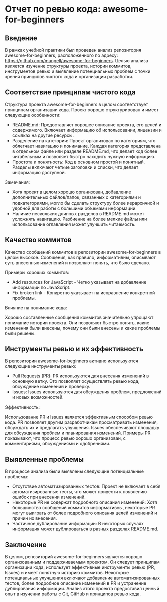 # Отчет по ревью кода: awesome-for-beginners

## Введение

В рамках учебной практики был проведен анализ репозитория awesome-for-beginners, расположенного по адресу: https://github.com/mungell/awesome-for-beginners. Целью анализа является изучение структуры проекта, истории коммитов, инструментов ревью и выявление потенциальных проблем с точки зрения принципов чистого кода и организации разработки.

## Соответствие принципам чистого кода

Структура проекта awesome-for-beginners в целом соответствует принципам организации кода.  Проект хорошо структурирован и имеет следующие особенности:

*   README.md: Предоставляет хорошее описание проекта, его целей и содержимого.  Включает информацию об использовании, лицензии и ссылках на другие ресурсы.
*   Разделение на категории: Проект организован по категориям, что облегчает навигацию и понимание.  Каждая категория представлена в отдельном файле или разделе README.md, что делает код более читабельным и позволяет быстро находить нужную информацию.
*   Простота и понятность:  Код в основном простой и понятный.  Разделы включают четкие заголовки и списки, что делает информацию доступной.

Замечания:

*   Хотя проект в целом хорошо организован,  добавление дополнительных файлов/папок, связанных с категориями и подкатегориями, могло бы сделать структуру более иерархичной и удобной для работы с большими объемами информации.
*   Наличие нескольких длинных разделов в README.md может усложнять навигацию.  Разбиение на более мелкие файлы или использование оглавления может улучшить читаемость.

## Качество коммитов

Качество сообщений коммитов в репозитории awesome-for-beginners в целом высокое.  Сообщения, как правило, информативны, описывают суть внесенных изменений и позволяют понять, что было сделано.

Примеры хороших коммитов:

*   Add resources for JavaScript - Четко указывает на добавление информации по JavaScript.
*   Fix broken link - Конкретно указывает на исправление конкретной проблемы.

Влияние на понимание кода:

Хорошо составленные сообщения коммитов значительно упрощают понимание истории проекта.  Они позволяют быстро понять, какие изменения были внесены, почему они были внесены и какие проблемы были решены.

## Инструменты ревью и их эффективность

В репозитории awesome-for-beginners активно используются следующие инструменты ревью:

*   Pull Requests (PR):  PR используются для внесения изменений в основную ветку.  Это позволяет осуществлять ревью кода, обсуждение изменений и проверку.
*   Issues:  Issues используются для обсуждения проблем, предложений и новых возможностей.

Эффективность:

Использование PR и Issues является эффективным способом ревью кода.  PR позволяет другим разработчикам просматривать изменения, обсуждать их и предлагать улучшения.  Issues обеспечивают площадку для обсуждения проблем и планирования изменений.  Примеры PR показывают, что процесс ревью хорошо организован, с комментариями, обсуждениями и одобрениями.

## Выявленные проблемы

В процессе анализа были выявлены следующие потенциальные проблемы:

*   Отсутствие автоматизированных тестов: Проект не включает в себя автоматизированные тесты, что может привести к появлению ошибок при внесении изменений.
*   Некоторые PR не содержат подробного описания изменений:  Хотя большинство сообщений коммитов информативны, некоторые PR могут выиграть от более подробного описания целей изменений и причин их внесения.
*   Частичное дублирование информации: В некоторых случаях информация может дублироваться в разных разделах README.md.

## Заключение

В целом, репозиторий awesome-for-beginners является хорошо организованным и поддерживаемым проектом.  Он следует принципам организации кода, использует эффективные инструменты ревью (PR, Issues) и имеет понятную историю коммитов.  Некоторые потенциальные улучшения включают добавление автоматизированных тестов, более подробное описание изменений в PR и устранение дублирования информации.  Анализ этого проекта предоставил ценный опыт в изучении работы с Git, GitHub и принципов ревью кода.

